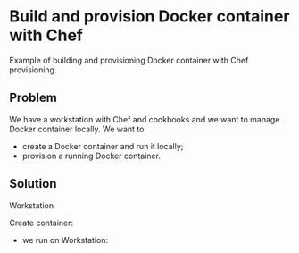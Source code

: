 # Build and provision Docker container with Chef
Example of building and provisioning Docker container with Chef provisioning.

## Problem

We have a workstation with Chef and cookbooks and we want to manage Docker container locally.
We want to 
* create a Docker container and run it locally;
* provision a running Docker container.

## Solution

Workstation


Create container:
* we run on Workstation:
```

```

